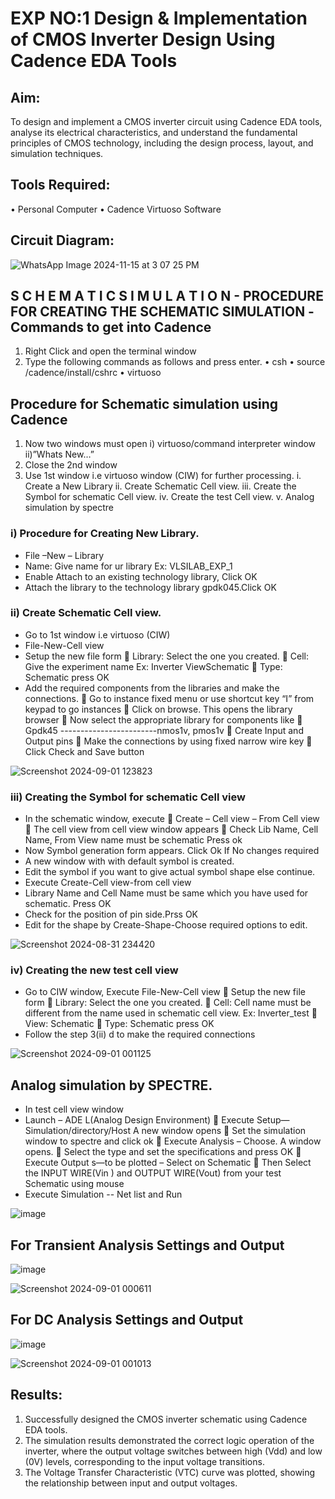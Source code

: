 # EXP NO:1     Design & Implementation of CMOS Inverter Design Using Cadence EDA Tools   
## Aim:
To design and implement a CMOS inverter circuit using Cadence EDA tools, analyse its electrical characteristics, and understand the fundamental principles of CMOS technology, including the design process, layout, and simulation techniques.

## Tools Required:
•	Personal Computer
•	Cadence Virtuoso Software

## Circuit Diagram:
![WhatsApp Image 2024-11-15 at 3 07 25 PM](https://github.com/user-attachments/assets/ad73af45-c139-486d-a66a-891dd82389eb)




## S C H E M A T I C S I M U L A T I O N - PROCEDURE FOR CREATING THE SCHEMATIC SIMULATION -Commands to get into Cadence

1.	Right Click and open the terminal window
2.	Type the following commands as follows and press enter.
•	csh
•	source /cadence/install/cshrc
•	virtuoso 
## Procedure for Schematic simulation using Cadence

1.	Now two windows must open i) virtuoso/command interpreter window ii)”Whats New…”
2.	Close the 2nd window
3.	Use 1st window i.e virtuoso window (CIW) for further processing.
i.	Create a New Library
ii.	Create Schematic Cell view.
iii.	Create the Symbol for schematic Cell view.
iv.	Create the test Cell view.
v.	Analog simulation by spectre


### i)	Procedure for Creating New Library.
+	File –New – Library
+	Name: Give name for ur library Ex: VLSILAB_EXP_1
+	Enable Attach to an existing technology library, Click OK
+	Attach the library to the technology library gpdk045.Click OK
### ii)	Create Schematic Cell view.
+	Go to 1st window i.e virtuoso (CIW)
+	File-New-Cell view
+	Setup the new file form
	Library: Select the one you created.
	Cell: Give the experiment name Ex: Inverter ViewSchematic
	Type: Schematic press OK
+	Add the required components from the libraries and make the connections.
	Go to instance fixed menu or use shortcut key “I” from keypad to go instances
	Click on browse. This opens the library browser
	Now select the appropriate library for components like 
	Gpdk45 ------------------------nmos1v, pmos1v
	Create Input and Output pins
	Make the connections by using fixed narrow wire key
	Click Check and Save button

![Screenshot 2024-09-01 123823](https://github.com/user-attachments/assets/dcee38c3-22bb-436a-85e5-94a34b2719ab)


 
### iii)	Creating the Symbol for schematic Cell view

+	In the schematic window, execute 
	Create – Cell view – From Cell view
	The cell view from cell view window appears
	Check Lib Name, Cell Name, From View name must be schematic Press ok
+	Now Symbol generation form appears. Click Ok If No changes required
+	A new window with with default symbol is created.
+	Edit the symbol if you want to give actual symbol shape else continue.
+	Execute Create-Cell view-from cell view
+	Library Name and Cell Name must be same which you have used for schematic. Press OK
+	Check for the position of pin side.Prss OK
+	Edit for the shape by Create-Shape-Choose required options to edit.

 ![Screenshot 2024-08-31 234420](https://github.com/user-attachments/assets/046c2ae1-4885-4e25-8f79-8d808b3a9f56)



### iv)	Creating the new test cell view

+	Go to CIW window, Execute File-New-Cell view
	Setup the new file form
	Library: Select the one you created.
	Cell: Cell name must be different from the name used in schematic cell view. Ex: Inverter_test
	View: Schematic
	Type: Schematic press OK
+	Follow the step 3(ii) d to make the required connections

![Screenshot 2024-09-01 001125](https://github.com/user-attachments/assets/49327a6b-5567-46db-90ab-388d964472cf)


 
## Analog simulation by SPECTRE.
+	In test cell view window
+	Launch – ADE L(Analog Design Environment)
	Execute Setup—Simulation/directory/Host A new window opens
	Set the simulation window to spectre and click ok
	Execute Analysis – Choose. A window opens.
	Select the type and set the specifications and press OK
	Execute Output s—to be plotted – Select on Schematic
	Then Select the INPUT WIRE(Vin ) and OUTPUT WIRE(Vout) from your test Schematic using mouse
+	Execute Simulation -- Net list and Run

![image](https://github.com/user-attachments/assets/3aac50ec-bc0f-406e-be2e-a504b8afa8c9)

## For Transient Analysis Settings and Output
 
 
![image](https://github.com/user-attachments/assets/92d14f32-8ba5-4fed-978a-38c360b8e305)

![Screenshot 2024-09-01 000611](https://github.com/user-attachments/assets/8ffb62be-a024-41f8-9f30-15591b5907b9)



## For DC Analysis Settings and Output
![image](https://github.com/user-attachments/assets/0ee74107-e03a-4204-b685-83ced611c993)

![Screenshot 2024-09-01 001013](https://github.com/user-attachments/assets/102d5009-15b5-4655-8908-dc2292ae0cf2)






 

## Results:
1.	Successfully designed the CMOS inverter schematic using Cadence EDA tools.
2.	The simulation results demonstrated the correct logic operation of the inverter, where the output voltage switches between high (Vdd) and low (0V) levels, corresponding to the input voltage transitions.
3.	The Voltage Transfer Characteristic (VTC) curve was plotted, showing the relationship between input and output voltages.












